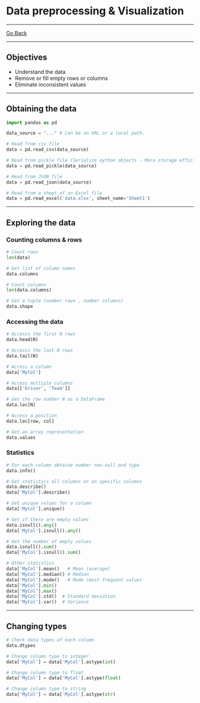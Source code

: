 # Data preprocessing & Visualization
---
[Go Back](../README.md)

---
## Objectives
- Understand the data
- Remove or fill empty rows or columns
- Eliminate inconsistent values
---
## Obtaining the data
```python
import pandas as pd

data_source = "..." # Can be an URL or a local path.

# Read from csv file 
data = pd.read_csv(data_source)

# Read from pickle file (Serialize oython objects - More storage efficient)
data = pd.read_pickle(data_source)

# Read from JSON file
data = pd.read_json(data_source)

# Read from a sheet of an Excel file
data = pd.read_excel('data.xlsx', sheet_name='Sheet1')
```
---
## Exploring the data
### Counting columns & rows
```python
# Count rows
len(data)

# Get list of column names
data.columns

# Count columns
len(data.columns)

# Get a tuple (number rows , number columns)
data.shape
```
### Accessing the data
```python
# Accesss the first N rows
data.head(N)

# Accesss the last N rows
data.tail(N)

# Access a column
data['MyCol']

# Access multiple columns
data[['Driver', 'Team']]

# Get the row number N as a DataFrame
data.loc[N]

# Access a position
data.loc[row, col]

# Get an array representation
data.values
```
### Statistics
```python
# For each column obtaine number non-null and type
data.info()

# Get statistics all columns or an specific columns
data.describe()
data['MyCol'].describe()

# Get unique values for a column
data['MyCol'].unique()

# Get if there are empty values
data.isnull().any()
data['MyCol'].isnull().any()

# Get the number of empty values
data.isnull().sum()
data['MyCol'].isnull().sum()

# Other statistics
data['MyCol'].mean()   # Mean (average)
data['MyCol'].median() # Median
data['MyCol'].mode()   # Mode (most frequent value)
data['MyCol'].min()
data['MyCol'].max()
data['MyCol'].std()  # Standard deviation
data['MyCol'].var()  # Variance
```
---
## Changing types
```python
# Check data types of each column
data.dtypes

# Change column type to integer
data['MyCol'] = data['MyCol'].astype(int)

# Change column type to float
data['MyCol'] = data['MyCol'].astype(float)

# Change column type to string
data['MyCol'] = data['MyCol'].astype(str)

```